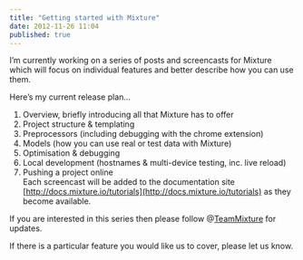 ```yaml
---
title: "Getting started with Mixture"
date: 2012-11-26 11:04
published: true
---
```


I&#8217;m currently working on a series of posts and screencasts for Mixture which will focus on individual features and better describe how you can use them.

Here&#8217;s my current release plan&#8230;

1. Overview, briefly introducing all that Mixture has to offer
2. Project structure &amp; templating
3. Preprocessors (including debugging with the chrome extension)
4. Models (how you can use real or test data with Mixture)
5. Optimisation &amp; debugging
6. Local development (hostnames &amp; multi-device testing, inc. live reload)
7. Pushing a project online<div>Each screencast will be added to the documentation site [http://docs.mixture.io/tutorials](http://docs.mixture.io/tutorials) as they become available.</div>

If you are interested in this series then please follow @[TeamMixture](http://twitter.com/teammixture) for updates.

If there is a particular feature you would like us to cover, please let us know.